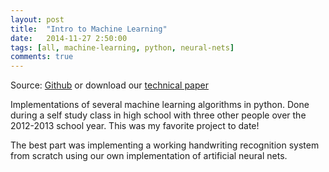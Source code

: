 ```yaml
---
layout: post
title:  "Intro to Machine Learning"
date:   2014-11-27 2:50:00
tags: [all, machine-learning, python, neural-nets]
comments: true
---
```


Source: <a href="https://github.com/anair13/whs-machine-learning">Github</a> or download our <a href="https://github.com/anair13/whs-machine-learning/raw/master/paper/paper.pdf">technical paper</a>

Implementations of several machine learning algorithms in python. Done during a self study class in high school with three other people over the 2012-2013 school year. This was my favorite project to date!

The best part was implementing a working handwriting recognition system from scratch using our own implementation of artificial neural nets.
